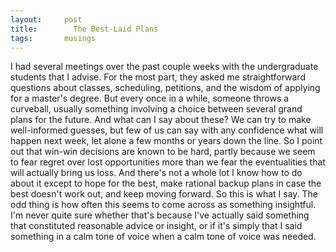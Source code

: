 ```yaml
---
layout:     post
title:        The Best-Laid Plans
tags:       musings
---
```


I had several meetings over the past couple weeks with the
undergraduate students that I advise.  For the most part, they asked
me straightforward questions about classes, scheduling, petitions, and
the wisdom of applying for a master's degree.  But every once in a
while, someone throws a curveball, usually something involving a
choice between several grand plans for the future.  And what can I say
about these?  We can try to make well-informed guesses, but few of us
can say with any confidence what will happen next week, let alone a
few months or years down the line.  So I point out that win-win
decisions are known to be hard, partly because we seem to fear regret
over lost opportunities more than we fear the eventualities that will
actually bring us loss.  And there's not a whole lot I know how to do
about it except to hope for the best, make rational backup plans in
case the best doesn't work out, and keep moving forward.  So this is
what I say.  The odd thing is how often this seems to come across
as something insightful.  I'm never quite sure whether that's because
I've actually said something that constituted reasonable advice or
insight, or if it's simply that I said something in a calm tone of
voice when a calm tone of voice was needed.
